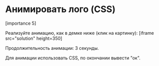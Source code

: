 # Анимировать лого (CSS)

[importance 5]

Реализуйте анимацию, как в демке ниже (клик на картинку):
[iframe src="solution" height=350]

Продолжительность анимации: 3 секунды. 

Для анимации использовать CSS, по окончании вывести "ок".

 

